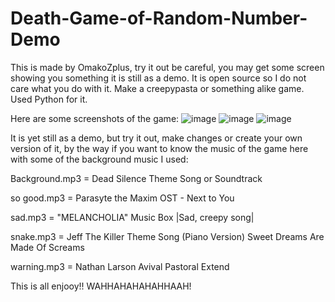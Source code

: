 # Death-Game-of-Random-Number-Demo
This is made by OmakoZplus, try it out be careful, you may get some screen showing you something it is still as a demo. It is open source so I do not care what you do with it. Make a creepypasta or something alike game. Used Python for it.

Here are some screenshots of the game:
![image](https://github.com/user-attachments/assets/50a0d264-ad18-40d7-b016-a342f1ccd5a4)
![image](https://github.com/user-attachments/assets/7c719621-5538-481e-80db-a3b93d40ef09)
![image](https://github.com/user-attachments/assets/63787c04-fc53-4a55-a493-54ead26ea449)

It is yet still as a demo, but try it out, make changes or create your own version of it, by the way if you want to know the music of the game here with some of the background music I used:

Background.mp3 = Dead Silence Theme Song or Soundtrack

so good.mp3 = Parasyte the Maxim OST - Next to You 

sad.mp3 = "MELANCHOLIA" Music Box |Sad, creepy song|

snake.mp3 = Jeff The Killer Theme Song (Piano Version) Sweet Dreams Are Made Of Screams

warning.mp3 = Nathan Larson Avival Pastoral Extend

This is all enjooy!! WAHHAHAHAHAHHAAH!
